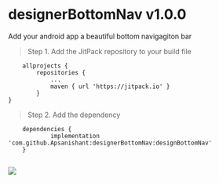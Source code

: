 # designerBottomNav v1.0.0
Add your android app a beautiful bottom navigagiton bar

>Step 1. Add the JitPack repository to your build file

```build.gradle(project)
	allprojects {
		repositories {
			...
			maven { url 'https://jitpack.io' }
		}
}
```
>Step 2. Add the dependency
>
``` build.gradle(app)
	dependencies {
	        implementation 'com.github.Apsanishant:designerBottomNav:designBottomNav'
	}
	
```

[![](https://jitpack.io/v/Apsanishant/designerBottomNav.svg)](https://jitpack.io/#Apsanishant/designerBottomNav)
